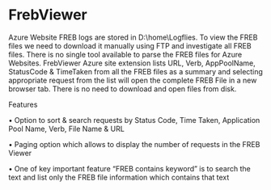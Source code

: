 FrebViewer
==========

Azure Website FREB logs are stored in D:\home\Logflies. To view the FREB files we need to download it manually using FTP and investigate all FREB files. There is no single tool available to parse the FREB files for Azure Websites. 
FrebViewer Azure site extension lists URL, Verb, AppPoolName, StatusCode & TimeTaken from all the FREB files as a summary and selecting appropriate request from the list will open the complete FREB File in a new browser tab. There is no need to download and open files from disk.

Features

•	Option to sort & search requests by Status Code, Time Taken, Application Pool Name, Verb, File Name & URL

•	Paging option which allows to display the number of requests in the FREB Viewer

•	One of key important feature “FREB contains keyword” is to search the text and list only the FREB file information which contains that text 
